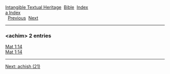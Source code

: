 [Intangible Textual Heritage](../../index)  [Bible](../index) 
[Index](index)   
[a Index](_a_)  
  [Previous](c00149)  [Next](c00151) 

------------------------------------------------------------------------

### &lt;achim&gt; 2 entries

[Mat 1:14](../kjv/mat001.htm#014)  
[Mat 1:14](../kjv/mat001.htm#014)  

------------------------------------------------------------------------

[Next: achish (21)](c00151)
